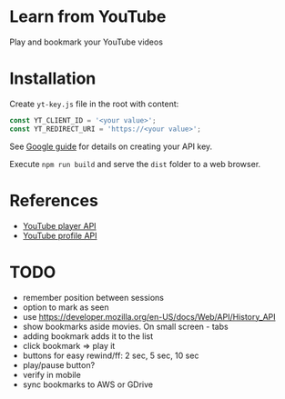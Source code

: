 # Learn from YouTube

Play and bookmark your YouTube videos

# Installation

Create `yt-key.js` file in the root with content:

```js
const YT_CLIENT_ID = '<your value>';
const YT_REDIRECT_URI = 'https://<your value>';
```

See [Google guide](https://developers.google.com/youtube/v3/guides/auth/client-side-web-apps) for details on creating your API key.

Execute `npm run build` and serve the `dist` folder to a web browser.

# References

* [YouTube player API](https://developers.google.com/youtube/iframe_api_reference#Playback_controls)
* [YouTube profile API](https://developers.google.com/youtube/v3/docs/playlists/list)



# TODO
- remember position between sessions
- option to mark as seen
- use https://developer.mozilla.org/en-US/docs/Web/API/History_API
- show bookmarks aside movies. On small screen - tabs
- adding bookmark adds it to the list
- click bookmark => play it
- buttons for easy rewind/ff: 2 sec, 5 sec, 10 sec
- play/pause button?
- verify in mobile
- sync bookmarks to AWS or GDrive

